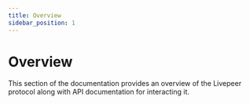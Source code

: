 ```yaml
---
title: Overview
sidebar_position: 1
---
```


# Overview

This section of the documentation provides an overview of the Livepeer protocol
along with API documentation for interacting it.

<!-- ## Quick Access

<DocsCardsContainer>
  <DocsCard
    key={1}
    title="Core Concepts"
    description="Big-picture explanations of the Livepeer protocol. Most useful for building
understanding of a particular topic.
"
    href="/docs/protocol/core-concepts/"
  />
  <DocsCard
    key={2}
    title="Reference"
    description="Covers APIs for interacting with Livepeer protocol data.
"
    href="/docs/protocol/reference/"
  />
</DocsCardsContainer> -->
